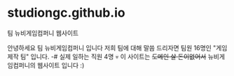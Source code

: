 # studiongc.github.io
팀 뉴비게임컴퍼니 웹사이트

안녕하세요 팀 뉴비게임컴퍼니 입니다
저희 팀에 대해 말씀 드리자면 팀원 16명인 "게임 제작 팀" 입니다.
-# 실제 일하는 직원 4명 💀
이 사이트는 ~~도메인 살 돈이없어서~~ 뉴비게임컴퍼니의 웹사이트 입니다 :)
